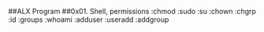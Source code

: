 ##ALX Program 
##0x01. Shell, permissions
:chmod :sudo :su :chown :chgrp :id :groups :whoami :adduser	:useradd	:addgroup
